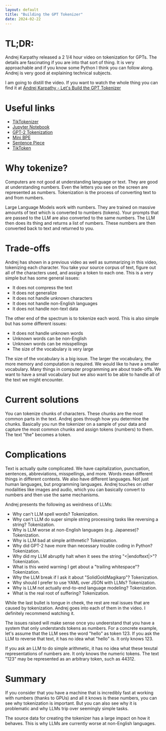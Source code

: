 ```yaml
---
layout: default
title: "Building the GPT Tokenizer"
date: 2024-02-22
---
```


# TL;DR:
Andrej Karpathy released a 2 1/4 hour video on tokenization for GPTs. The details are fascinating if you are into that sort of thing. It is very approachable and if you know some Python I think you can follow along. Andrej is very good at explaining technical subjects.

I am going to distill the video. If you want to watch the whole thing you can find it at [Andrej Karpathy - Let's Build the GPT Tokenizer](https://www.youtube.com/watch?v%253DzduSFxRajkE)

# Useful links
- [TikTokenizer](https://tiktokenizer.vercel.app/)
- [Jupyter Notebook](https://colab.research.google.com/drive/1y0KnCFZvGVf_odSfcNAws6kcDD7HsI0L?usp%253Dsharing)
- [GPT-2 Tokenization](https://github.com/openai/gpt-2/blob/master/src/encoder.py)
- [Mini BPE](https://github.com/karpathy/minbpe)
- [Sentence Piece](https://github.com/google/sentencepiece)
- [TikToken](https://github.com/openai/tiktoken)

# Why tokenize?
Computers are not good at understanding language or text. They are good at understanding numbers. Even the letters you see on the screen are represented as numbers. Tokenization is the process of converting text to and from numbers.

Large Language Models work with numbers. They are trained on massive amounts of text which is converted to numbers (tokens). Your prompts that are passed to the LLM are also converted to the same numbers. The LLM then does its thing and returns a list of numbers. These numbers are then converted back to text and returned to you.

# Trade-offs
Andrej has shown in a previous video as well as summarizing in this video, tokenizing each character. You take your source corpus of text, figure out all of the characters used, and assign a token to each one. This is a very simple but has some general issues:
- It does not compress the text
- It does not generalize
- It does not handle unknown characters
- It does not handle non-English languages
- It does not handle non-text data

The other end of the spectrum is to tokenize each word. This is also simple but has some different issues:
- It does not handle unknown words
- Unknown words can be non-English
- Unknown words can be misspellings
- The size of the vocabulary is very large

The size of the vocabulary is a big issue. The larger the vocabulary, the more memory and computation is required. We would like to have a smaller vocabulary. Many things in computer programming are about trade-offs. We want to have a small vocabulary but we also want to be able to handle all of the text we might encounter.

# Current solutions
You can tokenize chunks of characters. These chunks are the most common parts in the text. Andrej goes through how you determine the chunks. Basically you run the tokenizer on a sample of your data and capture the most common chunks and assign tokens (numbers) to them. The text "the" becomes a token.

# Complications
Text is actually quite complicated. We have capitalization, punctuation, sentences, abbreviations, misspellings, and more. Words mean different things in different contexts. We also have different languages. Not just human languages, but programming languages. Andrej touches on other modalities like images and audio, which you can basically convert to numbers and then use the same mechanisms.

Andrej presents the following as weirdness of LLMs:
- Why can't LLM spell words? Tokenization.
- Why can't LLM do super simple string processing tasks like reversing a string? Tokenization.
- Why is LLM worse at non-English languages (e.g. Japanese)? Tokenization.
- Why is LLM bad at simple arithmetic? Tokenization.
- Why did GPT-2 have more than necessary trouble coding in Python? Tokenization.
- Why did my LLM abruptly halt when it sees the string "&lt;\|endoftext\|&gt;"? Tokenization.
- What is this weird warning I get about a "trailing whitespace"? Tokenization.
- Why the LLM break if I ask it about "SolidGoldMagikarp"? Tokenization.
- Why should I prefer to use YAML over JSON with LLMs? Tokenization.
- Why is LLM not actually end-to-end language modeling? Tokenization.
- What is the real root of suffering? Tokenization.

While the last bullet is tongue in cheek, the rest are real issues that are caused by tokenization. Andrej goes into each of them in the video. I definitely recommend watching it.

The issues raised will make sense once you undeerstand that you have a system that only understands tokens as numbers. For a concrete example, let's assume that the LLM sees the word "hello" as token 123. If you ask the LLM to reverse that text, it has no idea what "hello" is. It only knows 123.

If you ask an LLM to do simple arithmetic, it has no idea what these texutal representations of numbers are. It only knows the numeric tokens. The text "123" may be represented as an arbitrary token, such as 44312.

# Summary
If you consider that you have a machine that is incredibly fast at working with numbers (thanks to GPUs) and all it knows is these numbers, you can see why tokenization is important. But you can also see why it is problematic and why LLMs trip over seemingly simple tasks.

The source data for creating the tokenizer has a large impact on how it behaves. This is why LLMs are currently worse at non-English languages.
